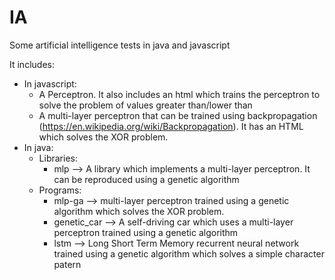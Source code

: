 # IA
Some artificial intelligence tests in java and javascript

It includes:
- In javascript:
    - A Perceptron. It also includes an html which trains the perceptron to solve the problem of values greater than/lower than
    - A multi-layer perceptron that can be trained using backpropagation (https://en.wikipedia.org/wiki/Backpropagation). It has an HTML which solves the XOR problem.
- In java:
    - Libraries:
        - mlp --> A library which implements a multi-layer perceptron. It can be reproduced using a genetic algorithm
    - Programs:
        - mlp-ga --> multi-layer perceptron trained using a genetic algorithm which solves the XOR problem.
        - genetic_car --> A self-driving car which uses a multi-layer perceptron trained using a genetic algorithm
        - lstm --> Long Short Term Memory recurrent neural network trained using a genetic algorithm which solves a simple character patern
